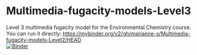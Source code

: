 # Multimedia-fugacity-models-Level3
Level 3 multimedia fugacity model for the Environmental Chemistry course. </br> 
You can run it directly: https://mybinder.org/v2/gh/marianne-s/Multimedia-fugacity-models-Level2/HEAD </br>
[![Binder](https://mybinder.org/badge_logo.svg)](https://mybinder.org/v2/gh/marianne-s/Multimedia-fugacity-models-Level3/HEAD)

